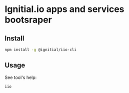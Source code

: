 # Ignitial.io apps and services bootsraper

## Install

```bash
npm install -g @ignitial/iio-cli
```

## Usage

See tool's help:

```bash
iio
```
